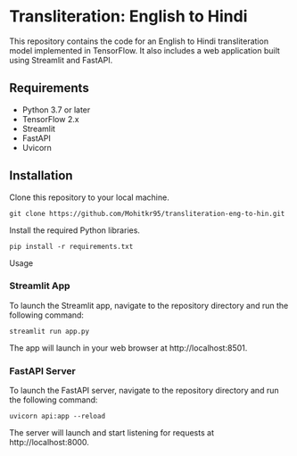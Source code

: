 # Transliteration: English to Hindi

This repository contains the code for an English to Hindi transliteration model implemented in TensorFlow. It also includes a web application built using Streamlit and FastAPI.

## Requirements
* Python 3.7 or later
* TensorFlow 2.x
* Streamlit
* FastAPI
* Uvicorn

## Installation
Clone this repository to your local machine.

```git clone https://github.com/Mohitkr95/transliteration-eng-to-hin.git```

Install the required Python libraries.

```pip install -r requirements.txt```

Usage

### Streamlit App
To launch the Streamlit app, navigate to the repository directory and run the following command:

```streamlit run app.py```

The app will launch in your web browser at http://localhost:8501.

### FastAPI Server

To launch the FastAPI server, navigate to the repository directory and run the following command:

```uvicorn api:app --reload```

The server will launch and start listening for requests at http://localhost:8000.
